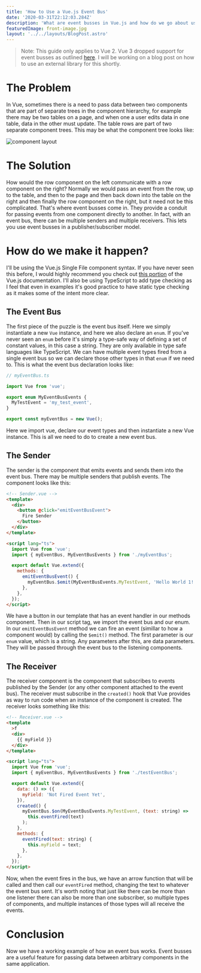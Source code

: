 ```yaml
---
title: 'How to Use a Vue.js Event Bus'
date: '2020-03-31T22:12:03.284Z'
description: 'What are event busses in Vue.js and how do we go about using them?'
featuredImage: front-image.jpg
layout: '../../layouts/BlogPost.astro'
---
```


> Note: This guide only applies to Vue 2. Vue 3 dropped support for event busses as outlined [here](https://v3.vuejs.org/guide/migration/events-api.html#overview).
> I will be working on a blog post on how to use an external library for this shortly.

# The Problem

In Vue, sometimes there is a need to pass data between two components that are part of separate trees in the component hierarchy, for example there may be two tables on a page, and when one a user edits data in one table, data in the other must update. The table rows are part of two separate component trees. This may be what the component tree looks like:

![component layout](./component-layouts.jpg 'Hypothetical Layout of Components')

# The Solution

How would the row component on the left communicate with a row component on the right? Normally we would pass an event from the row, up to the table, and then to the page and then back down into the table on the right and then finally the row component on the right, but it need not be this complicated. That's where event busses come in. They provide a conduit for passing events from one component directly to another. In fact, with an event bus, there can be multiple senders and multiple receivers. This lets you use event busses in a publisher/subscriber model.

# How do we make it happen?

I'll be using the Vue.js Single File component syntax. If you have never seen this before, I would highly recommend you check out [this portion](https://vuejs.org/v2/guide/single-file-components.html) of the Vue.js documentation. I'll also be using TypeScript to add type checking as I feel that even in examples it's good practice to have static type checking as it makes some of the intent more clear.

## The Event Bus

The first piece of the puzzle is the event bus itself. Here we simply instantiate a new `Vue` instance, and here we also declare an `enum`. If you've never seen an `enum` before it's simply a type-safe way of defining a set of constant values, in this case a string. They are only available in type safe languages like TypeScript. We can have multiple event types fired from a single event bus so we can declare those other types in that `enum` if we need to. This is what the event bus declaration looks like:

```ts
// myEventBus.ts

import Vue from 'vue';

export enum MyEventBusEvents {
  MyTestEvent = 'my_test_event',
}

export const myEventBus = new Vue();
```

Here we import vue, declare our event types and then instantiate a new Vue instance. This is all we need to do to create a new event bus.

## The Sender

The sender is the component that emits events and sends them into the event bus. There may be multiple senders that publish events. The component looks like this:

```html
<!-- Sender.vue -->
<template>
  <div>
    <button @click="emitEventBusEvent">
      Fire Sender
    </button>
  </div>
</template>

<script lang="ts">
  import Vue from 'vue';
  import { myEventBus, MyEventBusEvents } from './myEventBus';

  export default Vue.extend({
    methods: {
      emitEventBusEvent() {
        myEventBus.$emit(MyEventBusEvents.MyTestEvent, 'Hello World 1!');
      },
    },
  });
</script>
```

We have a button in our template that has an event handler in our methods component. Then in our script tag, we import the event bus and our enum. In our `emitEventBusEvent` method we can fire an event (simillar to how a component would) by calling the `$emit()` method. The first parameter is our `enum` value, which is a string. Any parameters after this, are data parameters. They will be passed through the event bus to the listening components.

## The Receiver

The receiver component is the component that subscribes to events published by the Sender (or any other component attached to the event bus). The receiver must subscribe in the `created()` hook that Vue provides as way to run code when an instance of the component is created. The receiver looks something like this:

```html
<!-- Receiver.vue -->
<template
  >f
  <div>
    {{ myField }}
  </div>
</template>

<script lang="ts">
  import Vue from 'vue';
  import { myEventBus, MyEventBusEvents } from './testEventBus';

  export default Vue.extend({
    data: () => ({
      myField: 'Not Fired Event Yet',
    }),
    created() {
      myEventBus.$on(MyEventBusEvents.MyTestEvent, (text: string) =>
        this.eventFired(text)
      );
    },
    methods: {
      eventFired(text: string) {
        this.myField = text;
      },
    },
  });
</script>
```

Now, when the event fires in the bus, we have an arrow function that will be called and then call our `eventFired` method, changing the text to whatever the event bus sent. It's worth noting that just like there can be more than one listener there can also be more than one subscriber, so multiple types of components, and multiple instances of those types will all receive the events.

# Conclusion

Now we have a working example of how an event bus works. Event busses are a useful feature for passing data between arbitrary components in the same application.
